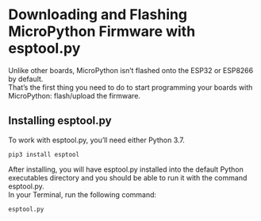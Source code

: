 # Downloading and Flashing MicroPython Firmware with esptool.py

Unlike other boards, MicroPython isn’t flashed onto the ESP32 or ESP8266 by default.  
That’s the first thing you need to do to start programming your boards with MicroPython: flash/upload the firmware.

## Installing esptool.py
To work with esptool.py, you’ll need either Python 3.7.

```pip3 install esptool```

After installing, you will have esptool.py installed into the default Python executables directory and you should be able to run it with the command esptool.py.  
In your Terminal, run the following command:

```esptool.py```

